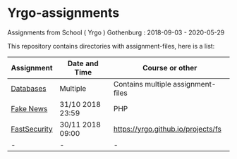 # Yrgo-assignments
Assignments from School ( Yrgo ) Gothenburg : 2018-09-03 - 2020-05-29

This repository contains directories with assignment-files, here is a list:

|Assignment|Date and Time|Course or other|
|-|-|-|
|[Databases](https://github.com/freddan88/Yrgo-assignments/tree/master/Databases)|Multiple|Contains multiple assignment-files|
|[Fake News](https://github.com/freddan88/Yrgo-assignments/tree/master/Fake%20News)|31/10 2018 23:59|PHP|
|[FastSecurity](https://github.com/freddan88/Yrgo-assignments/tree/master/FastSecurity)|30/11 2018 09:00|https://yrgo.github.io/projects/fs|
|-|-|-|
